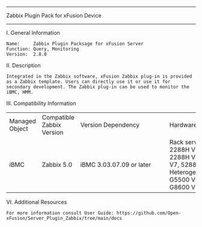 ****************************************************************************
Zabbix Plugin Pack for xFusion Device
****************************************************************************

I. General Information

    Name:     Zabbix Plugin Packsage for xFusion Server
    Function: Query, Monitoring
    Version:  2.8.0

	
II. Description

    Integrated in the Zabbix software, xFusion Zabbix plug-in is provided as a Zabbix template. Users can directly use it or use it for secondary development. The Zabbix plug-in can be used to monitor the iBMC, HMM.

	
III. Compatibility Information


<table>
   <tr>
      <td>Managed Object</td>
      <td>Compatible Zabbix Version</td>
      <td><span style="white-space:nowrap;">Version  Dependency&emsp;&emsp;&emsp;&emsp;</span></td>
      <td><span style="white-space:nowrap;">Hardware  Compatibility&emsp;&emsp;&emsp;</span></td>
      <td><span style="white-space:nowrap;">Interface  Protocol&emsp;&emsp;&emsp;&emsp;</span></td>
   </tr>
   <tr>
      <td>iBMC</td>
      <td>Zabbix 5.0</td>
      <td>iBMC 3.03.07.09 or later</td>
      <td>
        Rack server: 1288H V6, 2288H V6, 1288H V7, 2288H V7, 2488H V7, 2288 V7, 5288 V7, 5885H V7;<br/>
        Heterogeneous server: G5500 V6, G5500 V7, G8600 V7;
      </td>
      <td>SNMP v2,SNMP v3</td>
   </tr>
</table>


	
VI. Additional Resources

    For more information consult User Guide: https://github.com/Open-xFusion/Server_Plugin_Zabbix/tree/main/docs